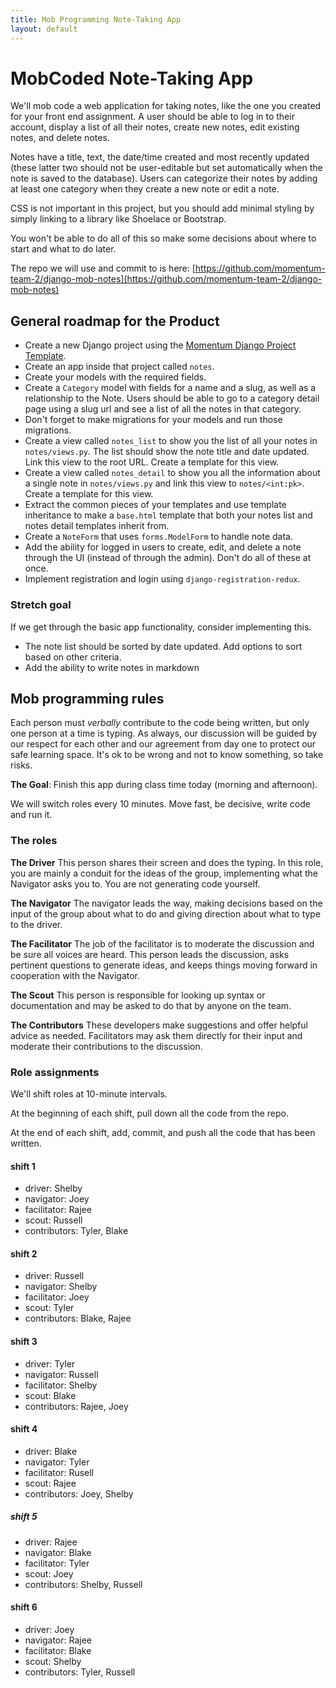 ```yaml
---
title: Mob Programming Note-Taking App
layout: default
---
```



# MobCoded Note-Taking App

We'll mob code a web application for taking notes, like the one you created for your front end assignment. A user should be able to log in to their account, display a list of all their notes, create new notes, edit existing notes, and delete notes.

Notes have a title, text, the date/time created and most recently updated (these latter two should not be user-editable but set automatically when the note is saved to the database). Users can categorize their notes by adding at least one category when they create a new note or edit a note.

CSS is not important in this project, but you should add minimal styling by simply linking to a library like Shoelace or Bootstrap.

You won't be able to do all of this so make some decisions about where to start and what to do later.

The repo we will use and commit to is here: [https://github.com/momentum-team-2/django-mob-notes](https://github.com/momentum-team-2/django-mob-notes)

## General roadmap for the Product

* Create a new Django project using the [Momentum Django Project Template](https://github.com/momentumlearn/django-project-template).
* Create an app inside that project called `notes`.
* Create your models with the required fields.
* Create a `Category` model with fields for a name and a slug, as well as a relationship to the Note. Users should be able to go to a category detail page using a slug url and see a list of all the notes in that category.
* Don't forget to make migrations for your models and run those migrations.
* Create a view called `notes_list` to show you the list of all your notes in `notes/views.py`. The list should show the note title and date updated. Link this view to the root URL. Create a template for this view.
* Create a view called `notes_detail` to show you all the information about a single note in `notes/views.py` and link this view to `notes/<int:pk>`. Create a template for this view.
* Extract the common pieces of your templates and use template inheritance to make a `base.html` template that both your notes list and notes detail templates inherit from.
* Create a `NoteForm` that uses `forms.ModelForm` to handle note data.
* Add the ability for logged in users to create, edit, and delete a note through the UI (instead of through the admin). Don't do all of these at once.
* Implement registration and login using `django-registration-redux`.

### Stretch goal

If we get through the basic app functionality, consider implementing this.

* The note list should be sorted by date updated. Add options to sort based on other criteria.
* Add the ability to write notes in markdown

## Mob programming rules

Each person must _verbally_ contribute to the code being written, but only one person at a time is typing. As always, our discussion will be guided by our respect for each other and our agreement from day one to protect our safe learning space. It's ok to be wrong and not to know something, so take risks.

**The Goal**: Finish this app during class time today (morning and afternoon).

We will switch roles every 10 minutes. Move fast, be decisive, write code and run it.

### The roles

**The Driver** This person shares their screen and does the typing. In this role, you are mainly a conduit for the ideas of the group, implementing what the Navigator asks you to. You are not generating code yourself.

**The Navigator** The navigator leads the way, making decisions based on the input of the group about what to do and giving direction about what to type to the driver.

**The Facilitator** The job of the facilitator is to moderate the discussion and be sure all voices are heard. This person leads the discussion, asks pertinent questions to generate ideas, and keeps things moving forward in cooperation with the Navigator.

**The Scout** This person is responsible for looking up syntax or documentation and may be asked to do that by anyone on the team.

**The Contributors** These developers make suggestions and offer helpful advice as needed. Facilitators may ask them directly for their input and moderate their contributions to the discussion.

### Role assignments

We'll shift roles at 10-minute intervals.

At the beginning of each shift, pull down all the code from the repo.

At the end of each shift, add, commit, and push all the code that has been written.

#### shift 1

- driver: Shelby
- navigator: Joey
- facilitator: Rajee
- scout: Russell
- contributors: Tyler, Blake

#### shift 2

- driver: Russell
- navigator: Shelby
- facilitator: Joey
- scout: Tyler
- contributors: Blake, Rajee

#### shift 3

- driver: Tyler
- navigator: Russell
- facilitator: Shelby
- scout: Blake
- contributors: Rajee, Joey

#### shift 4

- driver: Blake
- navigator: Tyler
- facilitator: Rusell
- scout: Rajee
- contributors: Joey, Shelby

##### shift 5

- driver: Rajee
- navigator: Blake
- facilitator: Tyler
- scout: Joey
- contributors: Shelby, Russell

#### shift 6

- driver: Joey
- navigator: Rajee
- facilitator: Blake
- scout: Shelby
- contributors: Tyler, Russell

